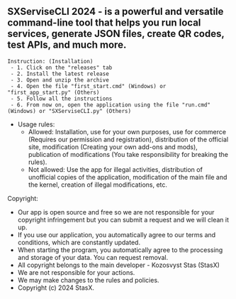 **SXServiseCLI 2024 -  is a powerful and versatile command-line tool that helps you run local services, generate JSON files, create QR codes, test APIs, and much more.**
-- 
    Instruction: (Installation)
     - 1. Click on the "releases" tab
     - 2. Install the latest release
     - 3. Open and unzip the archive
     - 4. Open the file "first_start.cmd" (Windows) or "first_app_start.py" (Others)
     - 5. Follow all the instructions
     - 6. From now on, open the application using the file "run.cmd" (Windows) or "SXServiseCLI.py" (Others)
  

- Usage rules:
   - Allowed: Installation, use for your own purposes, use for commerce (Requires our permission and registration), distribution of the official site, modification (Creating your own add-ons and mods), publication of modifications (You take responsibility for breaking the rules).
   - Not allowed: Use the app for illegal activities, distribution of unofficial copies of the application, modification of the main file and the kernel, creation of illegal modifications, etc.
  
Copyright:
  - Our app is open source and free so we are not responsible for your copyright infringement but you can submit a request and we will clean it up.
  - If you use our application, you automatically agree to our terms and conditions, which are constantly updated.
  - When starting the program, you automatically agree to the processing and storage of your data. You can request removal.
  - All copyright belongs to the main developer - Kozosvyst Stas (StasX)
  - We are not responsible for your actions.
  - We may make changes to the rules and policies.
  - Copyright (c) 2024 StasX.
